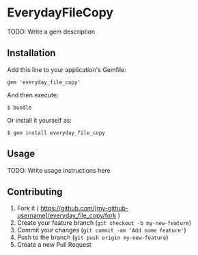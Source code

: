 # EverydayFileCopy

TODO: Write a gem description

## Installation

Add this line to your application's Gemfile:

    gem 'everyday_file_copy'

And then execute:

    $ bundle

Or install it yourself as:

    $ gem install everyday_file_copy

## Usage

TODO: Write usage instructions here

## Contributing

1. Fork it ( https://github.com/[my-github-username]/everyday_file_copy/fork )
2. Create your feature branch (`git checkout -b my-new-feature`)
3. Commit your changes (`git commit -am 'Add some feature'`)
4. Push to the branch (`git push origin my-new-feature`)
5. Create a new Pull Request
